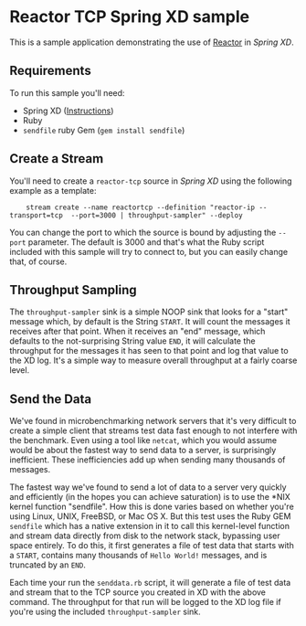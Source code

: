 # Reactor TCP Spring XD sample

This is a sample application demonstrating the use of [Reactor](https://github.com/reactor/reactor) in *Spring XD*.

## Requirements

To run this sample you'll need:

* Spring XD ([Instructions](https://github.com/SpringSource/spring-xd/wiki/Getting-Started))
* Ruby
* `sendfile` ruby Gem (`gem install sendfile`)

## Create a Stream

You'll need to create a `reactor-tcp` source in *Spring XD* using the following example as a template:

		stream create --name reactortcp --definition "reactor-ip --transport=tcp  --port=3000 | throughput-sampler" --deploy

You can change the port to which the source is bound by adjusting the `--port` parameter. The default is 3000 and that's what the Ruby script included with this sample will try to connect to, but you can easily change that, of course.

## Throughput Sampling 

The `throughput-sampler` sink is a simple NOOP sink that looks for a "start" message which, by default is the String `START`. It will count the messages it receives after that point. When it receives an "end" message, which defaults to the not-surprising String value `END`, it will calculate the throughput for the messages it has seen to that point and log that value to the XD log. It's a simple way to measure overall throughput at a fairly coarse level.

## Send the Data

We've found in microbenchmarking network servers that it's very difficult to create a simple client that streams test data fast enough to not interfere with the benchmark. Even using a tool like `netcat`, which you would assume would be about the fastest way to send data to a server, is surprisingly inefficient. These inefficiencies add up when sending many thousands of messages.

The fastest way we've found to send a lot of data to a server very quickly and efficiently (in the hopes you can achieve saturation) is to use the *NIX kernel function "sendfile". How this is done varies based on whether you're using Linux, UNIX, FreeBSD, or Mac OS X. But this test uses the Ruby GEM `sendfile` which has a native extension in it to call this kernel-level function and stream data directly from disk to the network stack, bypassing user space entirely. To do this, it first generates a file of test data that starts with a `START`, contains many thousands of `Hello World!` messages, and is truncated by an `END`.

Each time your run the `senddata.rb` script, it will generate a file of test data and stream that to the TCP source you created in XD with the above command. The throughput for that run will be logged to the XD log file if you're using the included `throughput-sampler` sink.
